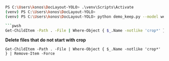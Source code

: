```bash
PS C:\Users\konos\DocLayout-YOLO> .\venv\Scripts\Activate
(venv) PS C:\Users\konos\DocLayout-YOLO>
(venv) PS C:\Users\konos\DocLayout-YOLO> python demo_keep.py --model weights/yolov10-doclayout.pt --image-path assets/example/* --imgsz 1024 --conf 0.35 --keep-class abandon --save-json

```pwsh
Get-ChildItem -Path . -File | Where-Object { $_.Name -notlike 'crop*' }
```

**Delete files that do not start with crop**

```pwsh
Get-ChildItem -Path . -File | Where-Object { $_.Name -notlike 'crop*' } | Remove-Item -Force
```

